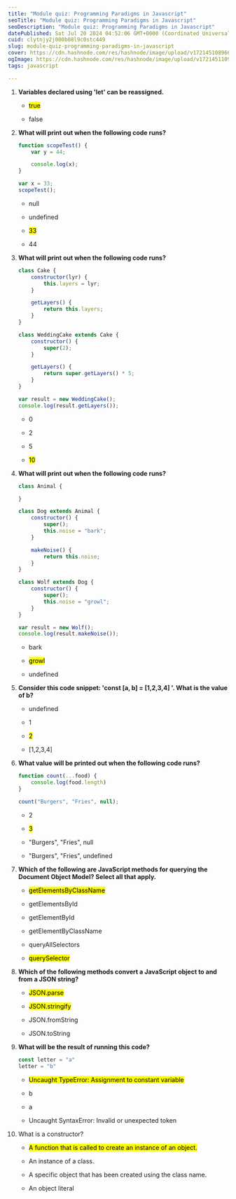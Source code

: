 ```yaml
---
title: "Module quiz: Programming Paradigms in Javascript"
seoTitle: "Module quiz: Programming Paradigms in Javascript"
seoDescription: "Module quiz: Programming Paradigms in Javascript"
datePublished: Sat Jul 20 2024 04:52:06 GMT+0000 (Coordinated Universal Time)
cuid: clytnjy2j000b08l9c0stc449
slug: module-quiz-programming-paradigms-in-javascript
cover: https://cdn.hashnode.com/res/hashnode/image/upload/v1721451089669/450af7af-31cd-4fb1-8a80-38ea1ebfa095.png
ogImage: https://cdn.hashnode.com/res/hashnode/image/upload/v1721451109509/f732c1e1-aac8-45ab-8376-e45729840b50.png
tags: javascript

---
```


1. **Variables declared using 'let' can be reassigned.**
    
    * <mark>true</mark>
        
    * false
        
2. **What will print out when the following code runs?**
    
    ```javascript
    function scopeTest() {
        var y = 44;
    
        console.log(x);
    }
    
    var x = 33;
    scopeTest();
    ```
    
    * null
        
    * undefined
        
    * <mark>33</mark>
        
    * 44
        
3. **What will print out when the following code runs?**
    
    ```javascript
    class Cake {
        constructor(lyr) {
            this.layers = lyr;
        }
    
        getLayers() {
            return this.layers;
        }
    }
    
    class WeddingCake extends Cake {
        constructor() {
            super(2);
        }
    
        getLayers() {
            return super.getLayers() * 5;
        }
    }
    
    var result = new WeddingCake();
    console.log(result.getLayers());
    ```
    
    * 0
        
    * 2
        
    * 5
        
    * <mark>10</mark>
        
4. **What will print out when the following code runs?**
    
    ```javascript
    class Animal {
    
    }
    
    class Dog extends Animal {
        constructor() {
            super();
            this.noise = "bark";
        }
    
        makeNoise() {
            return this.noise;
        }
    }
    
    class Wolf extends Dog {
        constructor() {
            super();
            this.noise = "growl";
        }
    }
    
    var result = new Wolf();
    console.log(result.makeNoise());
    ```
    
    * bark
        
    * <mark>growl</mark>
        
    * undefined
        
5. **Consider this code snippet: 'const \[a, b\] = \[1,2,3,4\] '. What is the value of b?**
    
    * undefined
        
    * 1
        
    * <mark>2</mark>
        
    * \[1,2,3,4\]
        
6. **What value will be printed out when the following code runs?**
    
    ```javascript
    function count(...food) {
        console.log(food.length)
    }
    
    count("Burgers", "Fries", null);
    ```
    
    * 2
        
    * <mark>3</mark>
        
    * "Burgers", "Fries", null
        
    * "Burgers", "Fries", undefined
        
7. **Which of the following are JavaScript methods for querying the Document Object Model? Select all that apply.**
    
    * <mark>getElementsByClassName</mark>
        
    * getElementsById
        
    * getElementById
        
    * getElementByClassName
        
    * queryAllSelectors
        
    * <mark>querySelector</mark>
        
8. **Which of the following methods convert a JavaScript object to and from a JSON string?**
    
    * <mark>JSON.parse</mark>
        
    * <mark>JSON.stringify</mark>
        
    * JSON.fromString
        
    * JSON.toString
        
9. **What will be the result of running this code?**
    
    ```javascript
    const letter = "a"
    letter = "b"
    ```
    
    * <mark>Uncaught TypeError: Assignment to constant variable</mark> 
        
    * b
        
    * a
        
    * Uncaught SyntaxError: Invalid or unexpected token
        
10. What is a constructor?
    
    * <mark>A function that is called to create an instance of an object.</mark>
        
    * An instance of a class.
        
    * A specific object that has been created using the class name.
        
    * An object literal